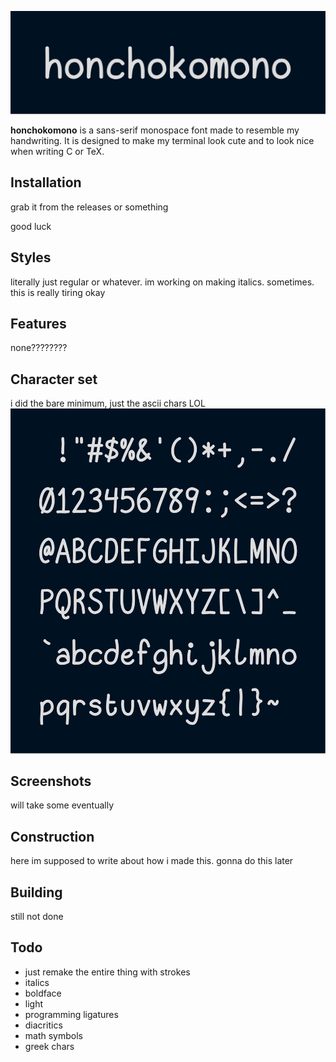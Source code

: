 <p align="center"> <img src="images/big.svg" title="big title"> </p>

**honchokomono** is a sans-serif monospace font made to resemble my handwriting.
It is designed to make my terminal look cute and to look nice when writing C or
TeX.

## Installation

grab it from the releases or something

good luck

## Styles

literally just regular or whatever. im working on making italics. sometimes.
this is really tiring okay

## Features

none????????

## Character set

i did the bare minimum, just the ascii chars LOL
<img src="images/ascii.svg" title="ascii chars">

## Screenshots

will take some eventually

## Construction

here im supposed to write about how i made this. gonna do this later

## Building

still not done

## Todo

 - just remake the entire thing with strokes
 - italics
 - boldface
 - light
 - programming ligatures
 - diacritics
 - math symbols
 - greek chars
